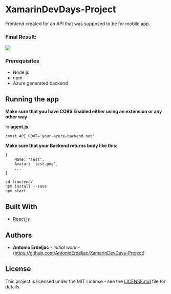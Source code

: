# XamarinDevDays-Project

Frontend created for an API that was supposed to be for mobile app.

### Final Result:
![](https://im5.ezgif.com/tmp/ezgif-5-9d8b80eccb.gif)

### Prerequisites

* Node.js
* npm
* Azure generated backend

## Running the app

**Make sure that you have CORS Enabled either using an extension or any other way**

In **agent.js**:
```
const API_ROOT='your-azure-backend.net'
```

**Make sure that your Backend returns body like this:**

```
{
    Name: 'Test',
    Avatar: 'test.png',
    ...
}
```

```
cd frontend/ 
npm install --save
npm start
```

## Built With

* [React.js](https://github.com/facebook/react) 


## Authors

* **Antonio Erdeljac** - *Initial work* - (https://github.com/AntonioErdeljac/XamarinDevDays-Project)

## License

This project is licensed under the MIT License - see the [LICENSE.md](LICENSE.md) file for details


